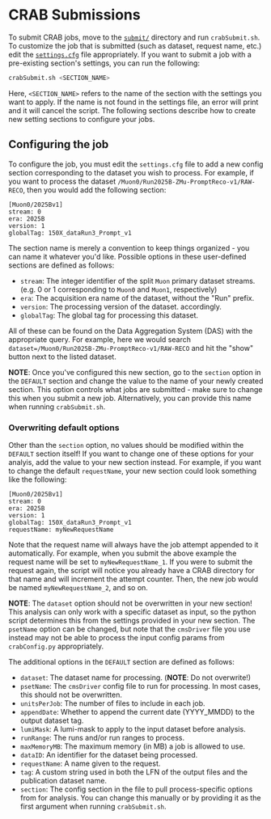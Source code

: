 # CRAB Submissions

To submit CRAB jobs, move to the [`submit/`](../submit/.) directory and run `crabSubmit.sh`. To customize the job that is submitted (such as dataset, 
request name, etc.) edit the [`settings.cfg`](../submit/settings.cfg) file appropriately. If you want to submit a job with a pre-existing section's settings,
you can run the following:

```bash
crabSubmit.sh <SECTION_NAME>
```

Here, `<SECTION_NAME>` refers to the name of the section with the settings you want to apply. If the name is not found in the settings file, an error will print and it
will cancel the script. The following sections describe how to create new setting sections to configure your jobs.

## Configuring the job

To configure the job, you must edit the `settings.cfg` file to add a new config section corresponding to the dataset you wish to process. For example,
if you want to process the dataset `/Muon0/Run2025B-ZMu-PromptReco-v1/RAW-RECO`, then you would add the following section:

```dosini
[Muon0/2025Bv1]
stream: 0
era: 2025B
version: 1
globalTag: 150X_dataRun3_Prompt_v1 
```

The section name is merely a convention to keep things organized - you can name it whatever you'd like. Possible options in these user-defined sections are 
defined as follows:

* `stream`: The integer identifier of the split `Muon` primary dataset streams. (e.g. 0 or 1 corresponding to `Muon0` and
`Muon1`, respectively)
* `era`: The acquisition era name of the dataset, without the "Run" prefix.
* `version`: The processing version of the dataset.
accordingly.
* `globalTag`: The global tag for processing this dataset.

All of these can be found on the Data Aggregation System (DAS) with the appropriate query. For example, here we
would search `dataset=/Muon0/Run2025B-ZMu-PromptReco-v1/RAW-RECO` and hit the "show" button next to the listed dataset.

**NOTE**: Once you've configured this new section, go to the `section` option in the `DEFAULT` section and change the value to the name of your newly created section.
This option controls what jobs are submitted - make sure to change this when you submit a new job. Alternatively, you can provide this name when running `crabSubmit.sh`.

### Overwriting default options

Other than the `section` option, no values should be modified within the `DEFAULT` section itself! If you want to change one of these options for your analyis, add 
the value to your new section instead. For example, if you want to change the default `requestName`, your new section could look something like the following:

```dosini
[Muon0/2025Bv1]
stream: 0
era: 2025B
version: 1
globalTag: 150X_dataRun3_Prompt_v1 
requestName: myNewRequestName
```

Note that the request name will always have the job attempt appended to it automatically. For example, when you submit the above example the request name will be set to
`myNewRequestName_1`. If you were to submit the request again, the script will notice you already have a CRAB directory for that name and will increment the attempt counter.
Then, the new job would be named `myNewRequestName_2`, and so on.

**NOTE**: The `dataset` option should not be overwritten in your new section! This analysis can only work with a specific dataset as input, so the
python script determines this from the settings provided in your new section. The `psetName` option can be changed, but note that the `cmsDriver` file you use instead
may not be able to process the input config params from `crabConfig.py` appropriately.

The additional options in the `DEFAULT` section are defined as follows:

* `dataset`: The dataset name for processing. (**NOTE**: Do not overwrite!)
* `psetName`: The `cmsDriver` config file to run for processing. In most cases, this should not be overwritten.
* `unitsPerJob`: The number of files to include in each job.
* `appendDate`: Whether to append the current date (YYYY_MMDD) to the output dataset tag.
* `lumiMask`: A lumi-mask to apply to the input dataset before analysis.
* `runRange`: The runs and/or run ranges to process.
* `maxMemoryMB`: The maximum memory (in MB) a job is allowed to use.
* `dataID`: An identifier for the dataset being processed.
* `requestName`: A name given to the request.
* `tag`: A custom string used in both the LFN of the output files and the publication dataset name.
* `section`: The config section in the file to pull process-specific options from for analysis. You can change this manually or by providing it as the
first argument when running `crabSubmit.sh`.
